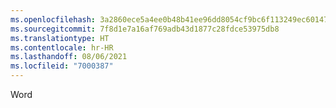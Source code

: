 ```yaml
---
ms.openlocfilehash: 3a2860ece5a4ee0b48b41ee96dd8054cf9bc6f113249ec601478b2582d72ead4
ms.sourcegitcommit: 7f8d1e7a16af769adb43d1877c28fdce53975db8
ms.translationtype: HT
ms.contentlocale: hr-HR
ms.lasthandoff: 08/06/2021
ms.locfileid: "7000387"
---
```

Word